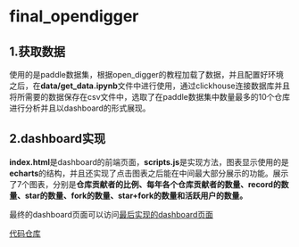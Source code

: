 # final_opendigger

## 1.获取数据

使用的是paddle数据集，根据open_digger的教程加载了数据，并且配置好环境之后，在**data/get_data.ipynb**文件中进行使用，通过clickhouse连接数据库并且将所需要的数据保存在csv文件中，选取了在paddle数据集中数量最多的10个仓库进行分析并且以dashboard的形式展现。

## 2.dashboard实现

**index.html**是dashboard的前端页面，**scripts.js**是实现方法，图表显示使用的是**echarts**的结构，并且还实现了点击图表之后能在中间最大部分展示的功能。展示了7个图表，分别是**仓库贡献者的比例、每年各个仓库贡献者的数量、record的数量、star的数量、fork的数量、star+fork的数量和活跃用户的数量。**

最终的dashboard页面可以访问[最后实现的dashboard页面](http://113.31.125.113)

[代码仓库](https://github.com/pry666/final_opendigger)